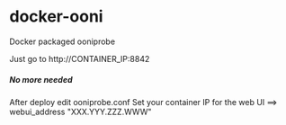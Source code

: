 docker-ooni
===========

Docker packaged ooniprobe

Just go to http://CONTAINER_IP:8842

##### No more needed #####
After deploy edit ooniprobe.conf
Set your container IP for the web UI ==> webui_address "XXX.YYY.ZZZ.WWW"
